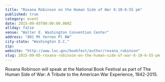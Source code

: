 ```yaml
---
title: "Roxana Robinson on the Human Side of War 6:10-6:55 pm"
published: true
category: event
date: 2015-09-05T00:00:00.000Z
allday: false
venue: "Walter E. Washington Convention Center"
address: "801 Mt Vernon Pl NW"
city-state: "Washington D.C."
zip:
website: "http://www.loc.gov/bookfest/author/roxana_robinson"
slug: 2015-09-05-roxana-robinson-on-the-human-side-of-war-6-10-6-55-pm
---
```

Roxana Robinson will speak at the National Book Festival as part of The Human Side of War: A Tribute to the American War Experience, 1942-2015.

